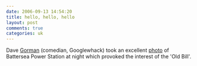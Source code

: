 ```yaml
---
date: 2006-09-13 14:54:20
title: hello, hello, hello
layout: post
comments: true
categories: uk
---
```

Dave [Gorman](http://www.davegorman.com/) (comedian, Googlewhack) took
an excellent
[photo](http://www.flickr.com/photos/dgbalancesrocks/239195904/) of
Battersea Power Station at night which provoked the interest of the 'Old
Bill'.
